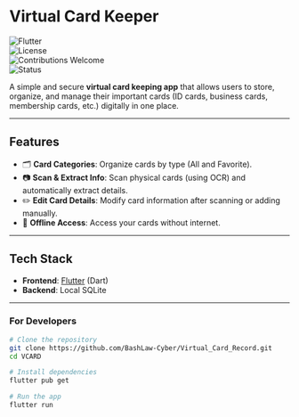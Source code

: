 # Virtual Card Keeper  

![Flutter](https://img.shields.io/badge/Flutter-3.x-blue)  
![License](https://img.shields.io/badge/License-MIT-green)  
![Contributions Welcome](https://img.shields.io/badge/Contributions-Welcome-brightgreen)  
![Status](https://img.shields.io/badge/Status-Active-success)  

A simple and secure **virtual card keeping app** that allows users to store, organize, and manage their important cards (ID cards, business cards, membership cards, etc.) digitally in one place.  

---

## **Features**  
  
- 🗂 **Card Categories**: Organize cards by type (All and Favorite). 
- 📷 **Scan & Extract Info**: Scan physical cards (using OCR) and automatically extract details.
- ✏️ **Edit Card Details**: Modify card information after scanning or adding manually.  
- 📶 **Offline Access**: Access your cards without internet.  

---

## **Tech Stack** 
- **Frontend**: [Flutter](https://flutter.dev/) (Dart)  
- **Backend**: Local SQLite  

---

### **For Developers**  
```bash
# Clone the repository
git clone https://github.com/BashLaw-Cyber/Virtual_Card_Record.git
cd VCARD

# Install dependencies
flutter pub get

# Run the app
flutter run